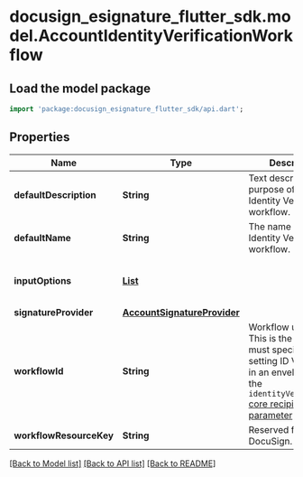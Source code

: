 # docusign_esignature_flutter_sdk.model.AccountIdentityVerificationWorkflow

## Load the model package
```dart
import 'package:docusign_esignature_flutter_sdk/api.dart';
```

## Properties
Name | Type | Description | Notes
------------ | ------------- | ------------- | -------------
**defaultDescription** | **String** | Text describing the purpose of the Identity Verification workflow. | [optional] 
**defaultName** | **String** | The name of the Identity Verification workflow. | [optional] 
**inputOptions** | [**List<AccountIdentityInputOption>**](AccountIdentityInputOption.md) |  | [optional] [default to const []]
**signatureProvider** | [**AccountSignatureProvider**](AccountSignatureProvider.md) |  | [optional] 
**workflowId** | **String** | Workflow unique ID</br>This is the ID you must specify when setting ID Verification in an envelope using the `identityVerification` [core recipient parameter](/docs/esign-rest-api/reference/envelopes/enveloperecipients/#core-recipient-parameters) | [optional] 
**workflowResourceKey** | **String** | Reserved for DocuSign. | [optional] 

[[Back to Model list]](../README.md#documentation-for-models) [[Back to API list]](../README.md#documentation-for-api-endpoints) [[Back to README]](../README.md)


